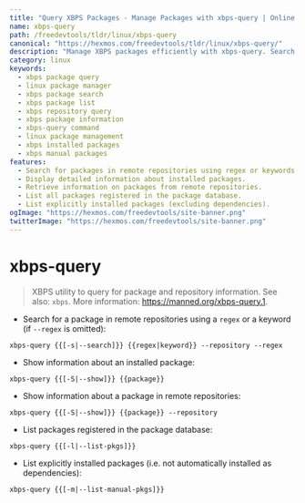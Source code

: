```yaml
---
title: "Query XBPS Packages - Manage Packages with xbps-query | Online Free DevTools by Hexmos"
name: xbps-query
path: /freedevtools/tldr/linux/xbps-query
canonical: "https://hexmos.com/freedevtools/tldr/linux/xbps-query/"
description: "Manage XBPS packages efficiently with xbps-query. Search, list, and show information about installed and remote packages. Free online tool, no registration required."
category: linux
keywords:
  - xbps package query
  - linux package manager
  - xbps package search
  - xbps package list
  - xbps repository query
  - xbps package information
  - xbps-query command
  - linux package management
  - xbps installed packages
  - xbps manual packages
features:
  - Search for packages in remote repositories using regex or keywords.
  - Display detailed information about installed packages.
  - Retrieve information on packages from remote repositories.
  - List all packages registered in the package database.
  - List explicitly installed packages (excluding dependencies).
ogImage: "https://hexmos.com/freedevtools/site-banner.png"
twitterImage: "https://hexmos.com/freedevtools/site-banner.png"
---
```


# xbps-query

> XBPS utility to query for package and repository information.
> See also: `xbps`.
> More information: <https://manned.org/xbps-query.1>.

- Search for a package in remote repositories using a `regex` or a keyword (if `--regex` is omitted):

`xbps-query {{[-s|--search]}} {{regex|keyword}} --repository --regex`

- Show information about an installed package:

`xbps-query {{[-S|--show]}} {{package}}`

- Show information about a package in remote repositories:

`xbps-query {{[-S|--show]}} {{package}} --repository`

- List packages registered in the package database:

`xbps-query {{[-l|--list-pkgs]}}`

- List explicitly installed packages (i.e. not automatically installed as dependencies):

`xbps-query {{[-m|--list-manual-pkgs]}}`
